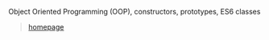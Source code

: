 Object Oriented Programming (OOP), constructors, prototypes, ES6 classes

> [homepage](https://romashka093.github.io/goit-js-hw-05/src/index.html)

